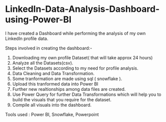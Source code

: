 # LinkedIn-Data-Analysis-Dashboard-using-Power-BI
I have created a Dashboard while performing the analysis of my own LinkedIn profile data.

Steps involved in creating the dashboard:-
1.  Downloading my own profile Dataset( that will take approx 24 hours)
2.  Analyze all the Datasets(csv).
3.  Select the Datasets according to my need for profile analysis. 
4.  Data Cleaning and Data Transformation.
5.  Some tranformation are made using sql ( snowflake ).
6.  Upload this tranformed data into Power BI
7.  Further new realtionships among data files are created.
8.  Use Power Query for further Data Transformations which will help you to build the visuals that you require for the dataset.
9.  Compile all visuals into the dashboard.


 Tools used : Power BI, Snowflake, Powerpoint

